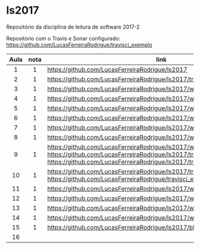 # ls2017
Repositório da disciplina de leitura de software 2017-2


Repositório com o Travis e Sonar configurado: https://github.com/LucasFerreiraRodrigue/travisci_exemplo



| Aula  | nota | link | comentário  |
|:-:|:-:|---|:-:|
| 1  | 1  | https://github.com/LucasFerreiraRodrigue/ls2017  |   |
| 2  | 1  | https://github.com/LucasFerreiraRodrigue/ls2017/tree/master/Lista  |   |
| 3  | 1  | https://github.com/LucasFerreiraRodrigue/ls2017/wiki/Comandos  |   |
| 4  | 1  | https://github.com/LucasFerreiraRodrigue/ls2017/wiki/Environment  |   |
| 5  | 1  | https://github.com/LucasFerreiraRodrigue/ls2017/wiki/Aula-5:-30-08-2017  |   |
| 6  | 1  | https://github.com/LucasFerreiraRodrigue/ls2017/wiki/Aula-6:-06-09-2017  |   |
| 7  | 1  | https://github.com/LucasFerreiraRodrigue/ls2017/wiki/Aula-7:-13-09-2017  |   |
| 8  | 1  | https://github.com/LucasFerreiraRodrigue/ls2017/wiki/tecnologiasThoughtworks  |   |
| 9  | 1  | https://github.com/LucasFerreiraRodrigue/ls2017/wiki/Aula-9:-27-09-2017  https://github.com/LucasFerreiraRodrigue/ls2017/tree/master/analise-estatica  https://github.com/LucasFerreiraRodrigue/ls2017/tree/master/analise-estatica2  |   |
| 10  | 1  | https://github.com/LucasFerreiraRodrigue/ls2017/tree/master/javancss  https://github.com/LucasFerreiraRodrigue/travisci_exemplo  |   |
| 11  | 1  | https://github.com/LucasFerreiraRodrigue/ls2017/wiki/Arquitetura  |   |
| 12  | 1  | https://github.com/LucasFerreiraRodrigue/ls2017/wiki/VisualVM  |   |
| 13  | 1  | https://github.com/LucasFerreiraRodrigue/ls2017/wiki/SonarCloud  |   |
| 14  | 1  | https://github.com/LucasFerreiraRodrigue/ls2017/wiki/Softvis3d  |   |
| 15  | 1  | https://github.com/LucasFerreiraRodrigue/ls2017/blob/master/README.md  |   |
| 16  |   |   |   |

